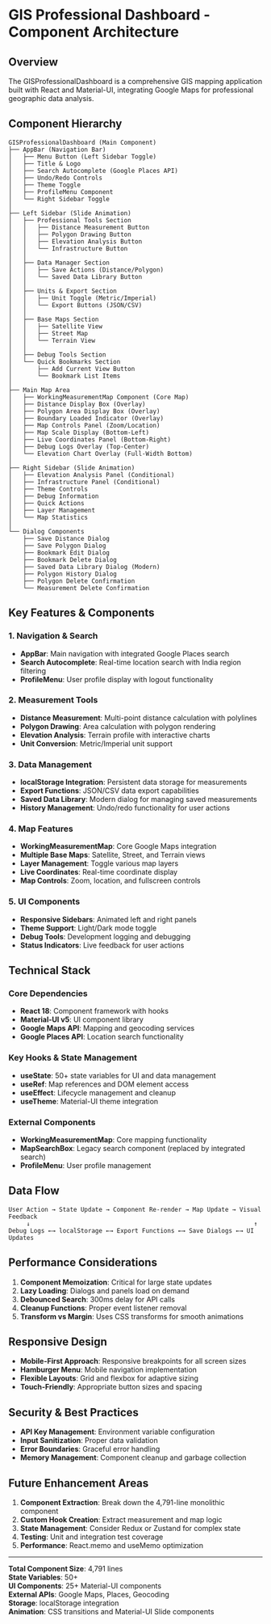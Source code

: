 # GIS Professional Dashboard - Component Architecture

## Overview
The GISProfessionalDashboard is a comprehensive GIS mapping application built with React and Material-UI, integrating Google Maps for professional geographic data analysis.

## Component Hierarchy

```
GISProfessionalDashboard (Main Component)
├── AppBar (Navigation Bar)
│   ├── Menu Button (Left Sidebar Toggle)
│   ├── Title & Logo
│   ├── Search Autocomplete (Google Places API)
│   ├── Undo/Redo Controls
│   ├── Theme Toggle
│   ├── ProfileMenu Component
│   └── Right Sidebar Toggle
│
├── Left Sidebar (Slide Animation)
│   ├── Professional Tools Section
│   │   ├── Distance Measurement Button
│   │   ├── Polygon Drawing Button
│   │   ├── Elevation Analysis Button
│   │   └── Infrastructure Button
│   │
│   ├── Data Manager Section
│   │   ├── Save Actions (Distance/Polygon)
│   │   └── Saved Data Library Button
│   │
│   ├── Units & Export Section
│   │   ├── Unit Toggle (Metric/Imperial)
│   │   └── Export Buttons (JSON/CSV)
│   │
│   ├── Base Maps Section
│   │   ├── Satellite View
│   │   ├── Street Map
│   │   └── Terrain View
│   │
│   ├── Debug Tools Section
│   └── Quick Bookmarks Section
│       ├── Add Current View Button
│       └── Bookmark List Items
│
├── Main Map Area
│   ├── WorkingMeasurementMap Component (Core Map)
│   ├── Distance Display Box (Overlay)
│   ├── Polygon Area Display Box (Overlay)
│   ├── Boundary Loaded Indicator (Overlay)
│   ├── Map Controls Panel (Zoom/Location)
│   ├── Map Scale Display (Bottom-Left)
│   ├── Live Coordinates Panel (Bottom-Right)
│   ├── Debug Logs Overlay (Top-Center)
│   └── Elevation Chart Overlay (Full-Width Bottom)
│
├── Right Sidebar (Slide Animation)
│   ├── Elevation Analysis Panel (Conditional)
│   ├── Infrastructure Panel (Conditional)
│   ├── Theme Controls
│   ├── Debug Information
│   ├── Quick Actions
│   ├── Layer Management
│   └── Map Statistics
│
└── Dialog Components
    ├── Save Distance Dialog
    ├── Save Polygon Dialog
    ├── Bookmark Edit Dialog
    ├── Bookmark Delete Dialog
    ├── Saved Data Library Dialog (Modern)
    ├── Polygon History Dialog
    ├── Polygon Delete Confirmation
    └── Measurement Delete Confirmation
```

## Key Features & Components

### 1. **Navigation & Search**
- **AppBar**: Main navigation with integrated Google Places search
- **Search Autocomplete**: Real-time location search with India region filtering
- **ProfileMenu**: User profile display with logout functionality

### 2. **Measurement Tools**
- **Distance Measurement**: Multi-point distance calculation with polylines
- **Polygon Drawing**: Area calculation with polygon rendering
- **Elevation Analysis**: Terrain profile with interactive charts
- **Unit Conversion**: Metric/Imperial unit support

### 3. **Data Management**
- **localStorage Integration**: Persistent data storage for measurements
- **Export Functions**: JSON/CSV data export capabilities
- **Saved Data Library**: Modern dialog for managing saved measurements
- **History Management**: Undo/redo functionality for user actions

### 4. **Map Features**
- **WorkingMeasurementMap**: Core Google Maps integration
- **Multiple Base Maps**: Satellite, Street, and Terrain views
- **Layer Management**: Toggle various map layers
- **Live Coordinates**: Real-time coordinate display
- **Map Controls**: Zoom, location, and fullscreen controls

### 5. **UI Components**
- **Responsive Sidebars**: Animated left and right panels
- **Theme Support**: Light/Dark mode toggle
- **Debug Tools**: Development logging and debugging
- **Status Indicators**: Live feedback for user actions

## Technical Stack

### **Core Dependencies**
- **React 18**: Component framework with hooks
- **Material-UI v5**: UI component library
- **Google Maps API**: Mapping and geocoding services
- **Google Places API**: Location search functionality

### **Key Hooks & State Management**
- **useState**: 50+ state variables for UI and data management
- **useRef**: Map references and DOM element access
- **useEffect**: Lifecycle management and cleanup
- **useTheme**: Material-UI theme integration

### **External Components**
- **WorkingMeasurementMap**: Core mapping functionality
- **MapSearchBox**: Legacy search component (replaced by integrated search)
- **ProfileMenu**: User profile management

## Data Flow

```
User Action → State Update → Component Re-render → Map Update → Visual Feedback
     ↓                                                              ↑
Debug Logs ←→ localStorage ←→ Export Functions ←→ Save Dialogs ←→ UI Updates
```

## Performance Considerations

1. **Component Memoization**: Critical for large state updates
2. **Lazy Loading**: Dialogs and panels load on demand  
3. **Debounced Search**: 300ms delay for API calls
4. **Cleanup Functions**: Proper event listener removal
5. **Transform vs Margin**: Uses CSS transforms for smooth animations

## Responsive Design

- **Mobile-First Approach**: Responsive breakpoints for all screen sizes
- **Hamburger Menu**: Mobile navigation implementation
- **Flexible Layouts**: Grid and flexbox for adaptive sizing
- **Touch-Friendly**: Appropriate button sizes and spacing

## Security & Best Practices

- **API Key Management**: Environment variable configuration
- **Input Sanitization**: Proper data validation
- **Error Boundaries**: Graceful error handling
- **Memory Management**: Component cleanup and garbage collection

## Future Enhancement Areas

1. **Component Extraction**: Break down the 4,791-line monolithic component
2. **Custom Hook Creation**: Extract measurement and map logic
3. **State Management**: Consider Redux or Zustand for complex state
4. **Testing**: Unit and integration test coverage
5. **Performance**: React.memo and useMemo optimization

---

**Total Component Size**: 4,791 lines  
**State Variables**: 50+  
**UI Components**: 25+ Material-UI components  
**External APIs**: Google Maps, Places, Geocoding  
**Storage**: localStorage integration  
**Animation**: CSS transitions and Material-UI Slide components
